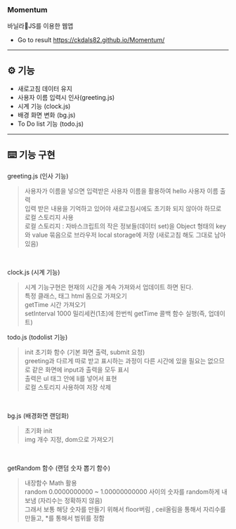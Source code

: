 

###  Momentum
바닐라🍦JS를 이용한 웹앱
- Go to result https://ckdals82.github.io/Momentum/

<hr>

## ⚙ 기능

- 새로고침 데이터 유지
- 사용자 이름 입력시 인사(greeting.js)
- 시계 기능 (clock.js)
- 배경 화면 변화 (bg.js)
- To Do list 기능 (todo.js)
<hr>

## ⌨️ 기능 구현

greeting.js (인사 기능)<br>
>사용자가 이름을 넣으면 입력받은 사용자 이름을 활용하여 hello 사용자 이름 출력<br>
>입력 받은 내용을 기억하고 있어야 새로고침시에도 초기화 되지 않아야 하므로 로컬 스토리지 사용<br>
>로컬 스토리지 : 자바스크립트의 작은 정보들(데이터 set)을 Object 형태의 key와 value 묶음으로 브라우저 local storage에 저장 (새로고침 해도 그대로 남아 있음)<br>
<br>

clock.js (시계 기능)<br>
>시계 기능구현은 현재의 시간을 계속 가져와서 업데이트 하면 된다.<br>
>특정 클래스, 태그 html 돔으로 가져오기<br>
>getTime 시간 가져오기<br>
>setInterval 1000 밀리세컨(1초)에 한번씩 getTime 콜백 함수 실행(즉, 업데이트)<br>


todo.js (todolist 기능)<br>
>init 초기화 함수 (기본 화면 출력, submit 요청)<br>
>greeting과 다르게 따로 받고 표시하는 과정이 다른 시간에 있을 필요는 없으므로 같은 화면에 input과 출력을 모두 표시<br>
>출력은 ul 태그 안에 li를 넣어서 표현<br>
>로컬 스토리지 사용하여 저장 삭제<br>
<br>

bg.js (배경화면 랜덤화)<br>
>초기화 init<br>
>img 개수 지정, dom으로 가져오기<br>
<br>

getRandom 함수 (랜덤 숫자 뽑기 함수)<br>
>내장함수 Math 활용<br>
>random 0.0000000000 ~ 1.00000000000 사이의 숫자를 random하게 내보냄 (자리수는 정확하지 않음)<br>
>그래서 보통 해당 숫자를 만들기 위해서 floor버림 , ceil올림을 통해서 자리수를 만들고, *를 통해서 범위를 정함<br>

